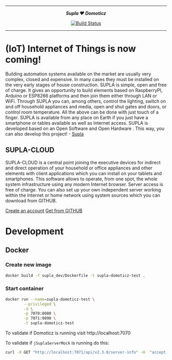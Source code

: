 ***

<div align="center">
    <b><em>Supla ❤️ Domoticz</em></b><br>
</div>

<div align="center">
	
[![Build Status](https://travis-ci.org/SUPLA/supla-domoticz.svg?branch=master)](https://travis-ci.org/SUPLA/supla-domoticz)

</div>

***

# (IoT) Internet of Things is now coming!

Building automation systems available on the market are usually very complex, closed and expensive. In many cases they 
must be installed on the very early stages of house construction. SUPLA is simple, open and free of charge. It gives an 
opportunity to build elements based on RaspberryPI, Arduino or ESP8266 platforms and then join them either through LAN 
or WiFi. Through SUPLA you can, among others, control the lighting, switch on and off household appliances and media, 
open and shut gates and doors, or control room temperature. All the above can be done with just touch of a finger. SUPLA 
is available from any place on Earth if you just have a smartphone or tables available as well as Internet access. SUPLA 
is developed based on an Open Software and Open Hardware . This way, you can also develop this project!  - <a href="https://supla.org">Supla</a>

## SUPLA-CLOUD

SUPLA-CLOUD is a central point joining the executive devices for indirect and direct operation of your household or office appliances and other elements with client applications which you can install on your tablets and smartphones. This software allows to operate, from one spot, the whole system infrastructure using any modern Internet browser. Server access is free of charge. You can also set up your own independent server working within the Internet or home network using system sources which you can download from GITHUB.

<a href="https://cloud.supla.org/account/create">Create an account</a>
<a href="https://github.com/SUPLA">Get from GITHUB</a>

# Development
## Docker
### Create new image
```sh
docker build -f supla_dev/Dockerfile -t supla-domoticz-test .
```
### Start container
```sh
docker run --name=supla-domoticz-test \
        --privileged \
        -d \
        -p 7070:8080 \
        -p 7071:9090 \
        -t supla-domoticz-test
```
To validate if Domoticz is running visit http://localhost:7070

To validate if `jSuplaServerMock` is running do this:
```sh
curl -X GET "http://localhost:7071/api/v2.3.0/server-info" -H  "accept: application/json"
```
